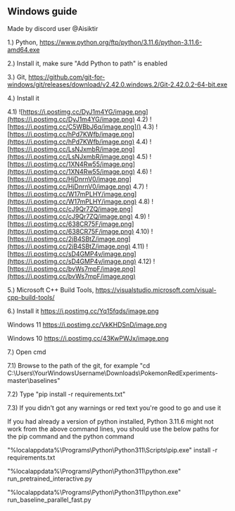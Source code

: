 ## Windows guide

Made by discord user @Aisiktir

1.) Python, https://www.python.org/ftp/python/3.11.6/python-3.11.6-amd64.exe 
 
2.) Install it, make sure "Add Python to path" is enabled 

3.) Git, https://github.com/git-for-windows/git/releases/download/v2.42.0.windows.2/Git-2.42.0.2-64-bit.exe 
 
4.) Install it  

4.1)
![https://i.postimg.cc/DyJ1m4YG/image.png](https://i.postimg.cc/DyJ1m4YG/image.png)
4.2)
![https://i.postimg.cc/C5WBbJ6q/image.png]()
4.3)
![https://i.postimg.cc/hPd7KWfb/image.png](https://i.postimg.cc/hPd7KWfb/image.png)
4.4)
![https://i.postimg.cc/LsNJxmbR/image.png](https://i.postimg.cc/LsNJxmbR/image.png)
4.5)
![https://i.postimg.cc/1XN4Rw55/image.png](https://i.postimg.cc/1XN4Rw55/image.png)
4.6)
![https://i.postimg.cc/HjDnrnV0/image.png](https://i.postimg.cc/HjDnrnV0/image.png)
4.7)
![https://i.postimg.cc/W17mPLHY/image.png](https://i.postimg.cc/W17mPLHY/image.png)
4.8)
![https://i.postimg.cc/cJ9Qr7ZQ/image.png](https://i.postimg.cc/cJ9Qr7ZQ/image.png)
4.9)
![https://i.postimg.cc/638CR75F/image.png](https://i.postimg.cc/638CR75F/image.png)
4.10)
![https://i.postimg.cc/2jB4SBtZ/image.png](https://i.postimg.cc/2jB4SBtZ/image.png)
4.11)
![https://i.postimg.cc/sD4GMP4v/image.png](https://i.postimg.cc/sD4GMP4v/image.png)
4.12)
![https://i.postimg.cc/bvWs7mpF/image.png](https://i.postimg.cc/bvWs7mpF/image.png)


5.) Microsoft C++ Build Tools, https://visualstudio.microsoft.com/visual-cpp-build-tools/ 

6.) Install it
https://i.postimg.cc/Yq15fqds/image.png
 
Windows 11
https://i.postimg.cc/VkKHDSnD/image.png
 
Windows 10
https://i.postimg.cc/43KwPWJx/image.png

7.) Open cmd 
 
7.1) Browse to the path of the git, for example "cd C:\Users\YourWindowsUsername\Downloads\PokemonRedExperiments-master\baselines"
 
7.2) Type "pip install -r requirements.txt"
 
7.3) If you didn't got any warnings or red text you're good to go and use it
 

If you had already a version of python installed, Python 3.11.6 might not work from the above command lines, you should use the below paths for the pip command and the python command

"%localappdata%\Programs\Python\Python311\Scripts\pip.exe" install -r requirements.txt

"%localappdata%\Programs\Python\Python311\python.exe" run_pretrained_interactive.py

"%localappdata%\Programs\Python\Python311\python.exe" run_baseline_parallel_fast.py
